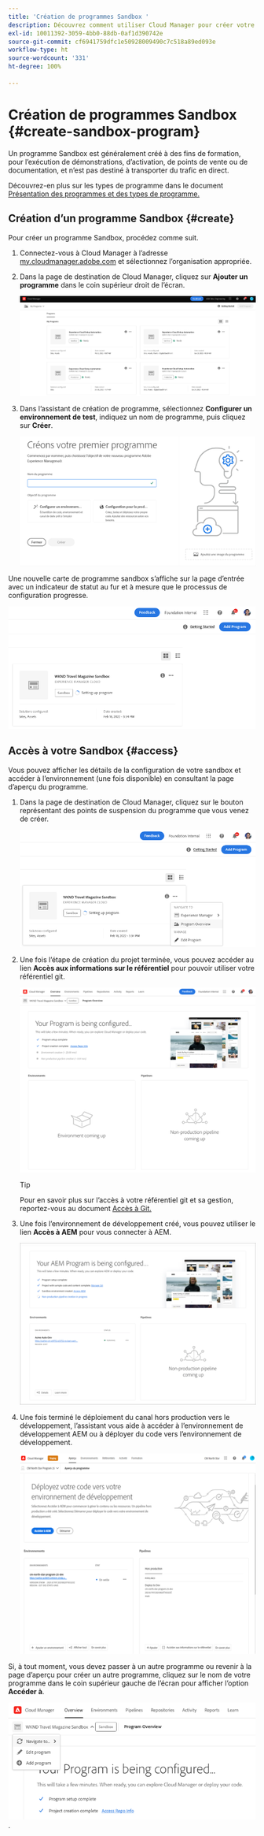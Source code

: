 ```yaml
---
title: 'Création de programmes Sandbox '
description: Découvrez comment utiliser Cloud Manager pour créer votre propre programme Sandbox à des fins de formation, de démonstration, de point de vente ou à d’autres fins hors production.
exl-id: 10011392-3059-4bb0-88db-0af1d390742e
source-git-commit: cf6941759dfc1e50928009490c7c518a89ed093e
workflow-type: ht
source-wordcount: '331'
ht-degree: 100%

---
```


# Création de programmes Sandbox {#create-sandbox-program}

Un programme Sandbox est généralement créé à des fins de formation, pour l’exécution de démonstrations, d’activation, de points de vente ou de documentation, et n’est pas destiné à transporter du trafic en direct.

Découvrez-en plus sur les types de programme dans le document [Présentation des programmes et des types de programme.](program-types.md)

## Création d’un programme Sandbox {#create}

Pour créer un programme Sandbox, procédez comme suit.

1. Connectez-vous à Cloud Manager à l’adresse [my.cloudmanager.adobe.com](https://my.cloudmanager.adobe.com/) et sélectionnez l’organisation appropriée.

1. Dans la page de destination de Cloud Manager, cliquez sur **Ajouter un programme** dans le coin supérieur droit de l’écran.

   ![Page de destination de Cloud Manager](assets/first_timelogin1.png)

1. Dans l’assistant de création de programme, sélectionnez **Configurer un environnement de test**, indiquez un nom de programme, puis cliquez sur **Créer**.

   ![Création d’un type de programme](assets/create-sandbox.png)

Une nouvelle carte de programme sandbox s’affiche sur la page d’entrée avec un indicateur de statut au fur et à mesure que le processus de configuration progresse.

![Création d’un sandbox à partir de la page d’aperçu](assets/program-create-setupdemo2.png)

## Accès à votre Sandbox {#access}

Vous pouvez afficher les détails de la configuration de votre sandbox et accéder à l’environnement (une fois disponible) en consultant la page d’aperçu du programme.

1. Dans la page de destination de Cloud Manager, cliquez sur le bouton représentant des points de suspension du programme que vous venez de créer.

   ![Accès à l’aperçu du programme](assets/program-overview-sandbox.png)

1. Une fois l’étape de création du projet terminée, vous pouvez accéder au lien **Accès aux informations sur le référentiel** pour pouvoir utiliser votre référentiel git.

   ![Configuration du programme](assets/create-program4.png)

   >[!TIP]
   >
   >Pour en savoir plus sur l’accès à votre référentiel git et sa gestion, reportez-vous au document [Accès à Git.](/help/implementing/cloud-manager/managing-code/accessing-repos.md)

1. Une fois l’environnement de développement créé, vous pouvez utiliser le lien **Accès à AEM** pour vous connecter à AEM.

   ![Lien Accès à AEM](assets/create-program-5.png)

1. Une fois terminé le déploiement du canal hors production vers le développement, l’assistant vous aide à accéder à l’environnement de développement AEM ou à déployer du code vers l’environnement de développement.

   ![Déploiement d’une Sandbox](assets/create-program-setup-deploy.png)

Si, à tout moment, vous devez passer à un autre programme ou revenir à la page d’aperçu pour créer un autre programme, cliquez sur le nom de votre programme dans le coin supérieur gauche de l’écran pour afficher l’option **Accéder à**.

![Accéder à ](assets/create-program-a1.png).
